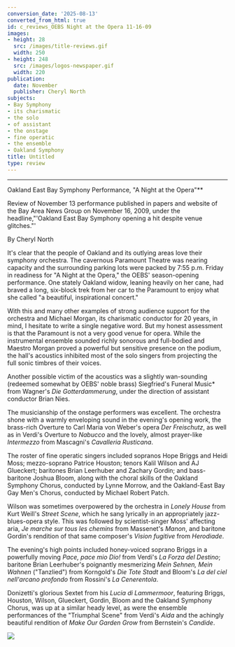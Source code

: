 ```yaml
---
conversion_date: '2025-08-13'
converted_from_html: true
id: c_reviews_OEBS Night at the Opera 11-16-09
images:
- height: 28
  src: /images/title-reviews.gif
  width: 250
- height: 248
  src: /images/logos-newspaper.gif
  width: 220
publication:
  date: November
  publisher: Cheryl North
subjects:
- Bay Symphony
- its charismatic
- the solo
- of assistant
- the onstage
- fine operatic
- the ensemble
- Oakland Symphony
title: Untitled
type: review
---
```


***

Oakland East Bay Symphony Performance, "A Night at the Opera"**

Review of November 13 performance published in papers and website of the Bay Area News Group on November 16, 2009, under the headline,"'Oakland East Bay Symphony opening a hit despite venue glitches."'

By Cheryl North

It's clear that the people of Oakland and its outlying areas love their symphony orchestra. The cavernous Paramount Theatre was nearing capacity and the surrounding parking lots were packed by 7:55 p.m. Friday in readiness for "A Night at the Opera," the OEBS' season-opening performance. One stately Oakland widow, leaning heavily on her cane, had braved a long, six-block trek from her car to the Paramount to enjoy what she called "a beautiful, inspirational concert."

With this and many other examples of strong audience support for the orchestra and Michael Morgan, its charismatic conductor for 20 years, in mind, I hesitate to write a single negative word. But my honest assessment is that the Paramount is not a very good venue for opera. While the instrumental ensemble sounded richly sonorous and full-bodied and Maestro Morgan proved a powerful but sensitive presence on the podium, the hall's acoustics inhibited most of the solo singers from projecting the full sonic timbres of their voices.

Another possible victim of the acoustics was a slightly wan-sounding (redeemed somewhat by OEBS' noble brass) Siegfried's Funeral Music* from Wagner's *Die Gotterdammerung*, under the direction of assistant conductor Brian Nies.

The musicianship of the onstage performers was excellent. The orchestra shone with a warmly enveloping sound in the evening's opening work, the brass-rich Overture to Carl Maria von Weber's opera *Der Freischutz*, as well as in Verdi's Overture to *Nabucco* and the lovely, almost prayer-like *Intermezzo* from Mascagni's *Cavalleria Rusticana*.

The roster of fine operatic singers included sopranos Hope Briggs and Heidi Moss; mezzo-soprano Patrice Houston; tenors Kalil Wilson and AJ Glueckert; baritones Brian Leerhuber and Zachary Gordin; and bass-baritone Joshua Bloom, along with the choral skills of the Oakland Symphony Chorus, conducted by Lynne Morrow, and the Oakland-East Bay Gay Men's Chorus, conducted by Michael Robert Patch.

Wilson was sometimes overpowered by the orchestra in *Lonely House* from Kurt Weill's *Street Scene*, which he sang lyrically in an appropriately jazz-blues-opera style. This was followed by scientist-singer Moss' affecting aria, *Je marche sur tous les chemins* from Massenet's *Manon*, and baritone Gordin's rendition of that same composer's *Vision fugitive* from *Herodiade*.

The evening's high points included honey-voiced soprano Briggs in a powerfully moving *Pace, pace mio Dio!* from Verdi's *La Forza del Destino*; baritone Brian Leerhuber's poignantly mesmerizing *Mein Sehnen, Mein Wahnen* ("Tanzlied") from Korngold's *Die Tote Stadt* and Bloom's *La del ciel nell'arcano profondo* from Rossini's *La Cenerentola*.

Donizetti's glorious Sextet from his *Lucia di Lammermoor*, featuring Briggs, Houston, Wilson, Glueckert, Gordin, Bloom and the Oakland Symphony Chorus, was up at a similar heady level, as were the ensemble performances of the "Triumphal Scene" from Verdi's *Aida* and the achingly beautiful rendition of *Make Our Garden Grow* from Bernstein's *Candide*.

![](/images/logos-newspaper.gif)

